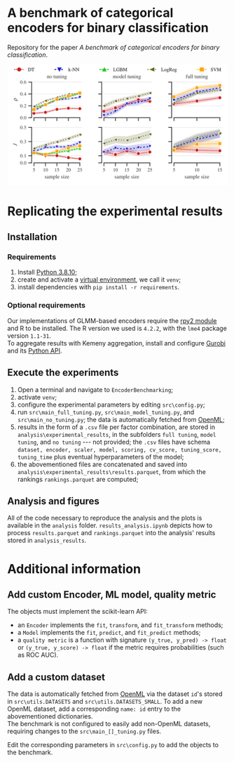# A benchmark of categorical encoders for binary classification

Repository for the paper _A benchmark of categorical encoders for binary classification_.

<img alt="Replicability of experimental results" src="analysis/plots/sample_model.png" title="Replicability"/>

# Replicating the experimental results

## Installation

### Requirements
1. Install [Python 3.8.10](https://www.python.org/downloads/release/python-3810/);
2. create and activate a [virtual environment](https://python.land/virtual-environments/virtualenv), we call it `venv`;
3. install dependencies with `pip install -r requirements`.

### Optional requirements
Our implementations of GLMM-based encoders require the [rpy2 module](https://pypi.org/project/rpy2/) and R to be installed.
The R version we used is `4.2.2`, with the `lme4` package version `1.1-31`.\
To aggregate results with Kemeny aggregation, install and configure [Gurobi](https://www.gurobi.com/) and its [Python API](https://pypi.org/project/gurobipy/).

## Execute the experiments
1. Open a terminal and navigate to `EncoderBenchmarking`;
2. activate `venv`;
3. configure the experimental parameters by editing `src\config.py`; 
4. run `src\main_full_tuning.py`, `src\main_model_tuning.py`, and `src\main_no_tuning.py`; the data is automatically fetched from [OpenML](https://www.openml.org/);
5. results in the form of a `.csv` file per factor combination, are stored in `analysis\experimental_results`, in the subfolders `full tuning`, `model tuning`, and `no tuning` --- not provided; the `.csv` files have schema `dataset, encoder, scaler, model, scoring, cv_score, tuning_score, tuning_time` plus eventual hyperparameters of the model;
6. the abovementioned files are concatenated and saved into `analysis\experimental_results\results.parquet`, from which the rankings `rankings.parquet` are computed; 

## Analysis and figures
All of the code necessary to reproduce the analysis and the plots is available in the `analysis` folder.
`results_analysis.ipynb` depicts how to process `results.parquet` and `rankings.parquet` into the analysis' results stored in `analysis_results`.

# Additional information 

## Add custom Encoder, ML model, quality metric
The objects must implement the scikit-learn API:
- an `Encoder` implements the `fit`, `transform`, and `fit_transform` methods;
- a `Model` implements the `fit`, `predict`, and `fit_predict` methods;
- a `quality metric` is a function with signature `(y_true, y_pred) -> float` or `(y_true, y_score) -> float` if the metric requires probabilities (such as ROC AUC).

## Add a custom dataset
The data is automatically fetched from [OpenML](https://www.openml.org/) via the dataset `id`'s stored in `src\utils.DATASETS` and `src\utils.DATASETS_SMALL`. 
To add a new OpenML dataset, add a corresponding `name: id` entry to the abovementioned dictionaries.  
The benchmark is not configured to easily add non-OpenML datasets, requiring changes to the `src\main_[]_tuning.py` files. 
 
Edit the corresponding parameters in `src\config.py` to add the objects to the benchmark. 

[//]: # (## Aggregation strategy)

[//]: # (Modify `src.rank_utils.BaseAggregator` with a custom aggregation strategy: )

[//]: # (1. add the method, which operates on the `df` and `rf` dataframes, described in `src.rank_utils.BaseAggregator`;)

[//]: # (2. the method updates `self.aggrf` with a new column of scores for the ranking &#40;they do not have to be actual rankings&#41;)

[//]: # (3. add your method name and method to `self.supported_strategies` and `self.increasing`. The key of `self.increasing` must be the same as in `self.aggrf`)

  
